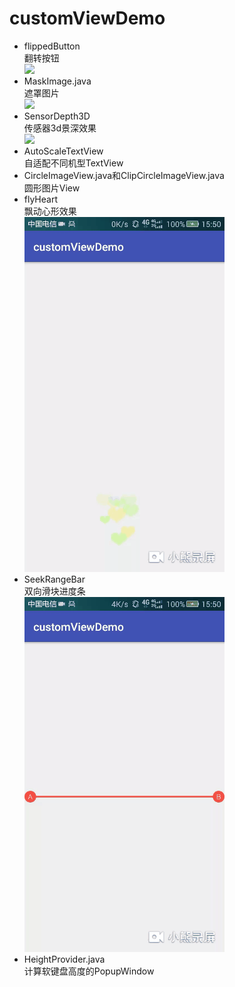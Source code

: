 # customViewDemo

* flippedButton<br>
翻转按钮<br>
![](https://github.com/codeqian/customViewDemo/blob/master/screenShoot/flip.gif)
* MaskImage.java<br>
遮罩图片<br>
![](https://github.com/codeqian/customViewDemo/blob/master/screenShoot/mask.png)
* SensorDepth3D<br>
传感器3d景深效果<br>
![](https://github.com/codeqian/customViewDemo/raw/master/screenShoot/3d.gif)
* AutoScaleTextView<br>
自适配不同机型TextView
* CircleImageView.java和ClipCircleImageView.java<br>
圆形图片View
* flyHeart <br>
飘动心形效果<br>
![](https://github.com/codeqian/customViewDemo/raw/master/screenShoot/20190201_155134.gif)
* SeekRangeBar <br>
双向滑块进度条<br>
![](https://github.com/codeqian/customViewDemo/raw/master/screenShoot/20190201_155107.gif)
* HeightProvider.java<br>
计算软键盘高度的PopupWindow<br>
